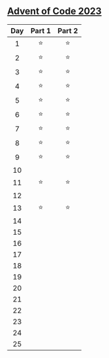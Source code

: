 ## [Advent of Code 2023](https://adventofcode.com/2023)

|Day|Part 1|Part 2|
|:-----:|:-----:|:-----:|
|   1   |   ⭐  |   ⭐  |
|   2   |   ⭐  |   ⭐  |
|   3   |   ⭐  |   ⭐  |
|   4   |   ⭐  |   ⭐  |
|   5   |   ⭐  |   ⭐  |
|   6   |   ⭐  |   ⭐  |
|   7   |   ⭐  |   ⭐  |
|   8   |   ⭐  |   ⭐  |
|   9   |   ⭐  |   ⭐  |
|   10  |       |       |
|   11  |   ⭐  |   ⭐  |
|   12  |       |       |
|   13  |   ⭐  |   ⭐  |
|   14  |       |       |
|   15  |       |       |
|   16  |       |       |
|   17  |       |       |
|   18  |       |       |
|   19  |       |       |
|   20  |       |       |
|   21  |       |       |
|   22  |       |       |
|   23  |       |       |
|   24  |       |       |
|   25  |       |       |